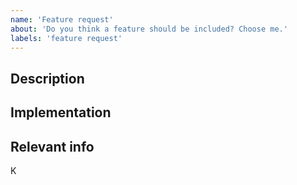 ```yaml
---
name: 'Feature request'
about: 'Do you think a feature should be included? Choose me.'
labels: 'feature request'
---
```


<!--
This is a comment, which will not show up in your feature request, so you don't need to remove it.
Write all your text below the comments or delete them if you want.
-->

## Description

<!-- Describe what feature you want included in Anarchy below. -->

## Implementation

<!-- How do you think this feature should be implemented.
Describe in as much detail as possible below. -->

## Relevant info

<!-- Links to websites that are relevant to this feature request,
such as other Github/Gitlab/... repos or websites mentioning the feature or its implementation. -->K